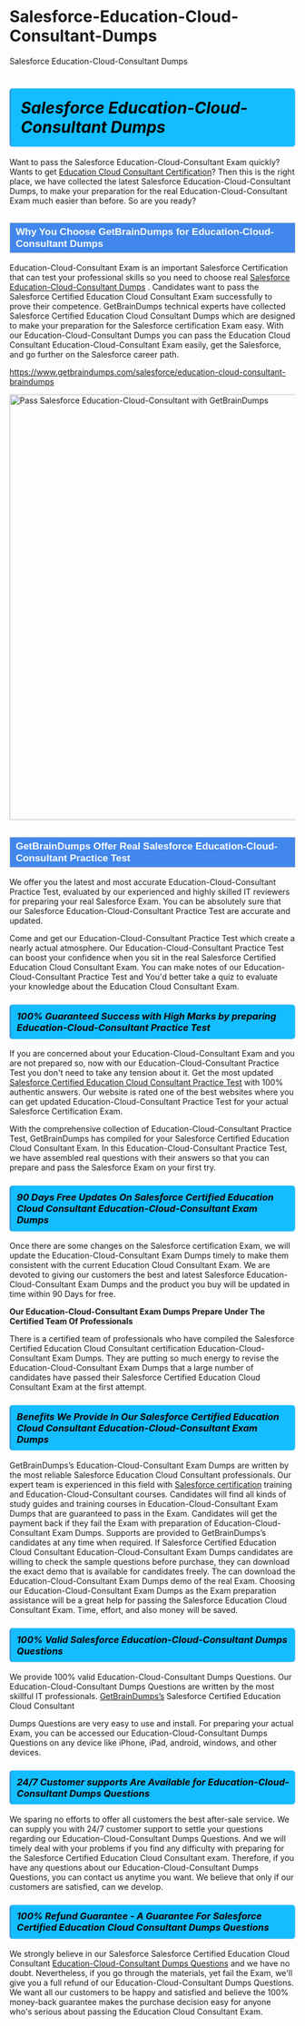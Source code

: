 # Salesforce-Education-Cloud-Consultant-Dumps
Salesforce Education-Cloud-Consultant Dumps
<h1><strong><span style="display: block; color: #000000; background: #14BDFF; border: 0.5px solid #AED6F1; border-left: 3px solid #3498DB; padding: .6em; border-radius: 6px;">                     <em>Salesforce Education-Cloud-Consultant <span class="exam_variation">Dumps</span> </em>                </span></strong>            </h1>                        <p>Want to pass the Salesforce Education-Cloud-Consultant Exam quickly? Wants to get <a href="https://www.getbraindumps.com/salesforce/education-cloud-consultant-braindumps.html">Education Cloud Consultant Certification</a>?  Then this is the right place, we have collected the             latest Salesforce Education-Cloud-Consultant <span class="exam_variation">Dumps</span>, to make your preparation for the real Education-Cloud-Consultant Exam much easier than before. So are you ready?</p>                        <h2 style="background: #4287ec; border: 1px solid #cccccc; padding: 5px 10px;">                <span style="color: #ffffff;">                    <span style="font-size: 11pt;">                        <span style="line-height: normal;">                            <span style="font-family: Calibri,sans-serif;">                                <strong>                                    <span style="font-size: 13.0pt;">Why You Choose GetBrainDumps for Education-Cloud-Consultant <span class="exam_variation">Dumps</span></span>                                </strong>                            </span>                        </span>                    </span>                </span>            </h2>                        <p>Education-Cloud-Consultant Exam is an important Salesforce Certification that can test your professional skills so you need to choose real <a href="https://www.getbraindumps.com/salesforce/education-cloud-consultant-braindumps">Salesforce Education-Cloud-Consultant <span class="exam_variation">Dumps</span></a> .             Candidates want to pass the Salesforce Certified Education Cloud Consultant Exam successfully to prove their competence. GetBrainDumps technical experts             have collected Salesforce Certified Education Cloud Consultant <span class="exam_variation">Dumps</span> which are designed to make your preparation for the Salesforce certification Exam easy. With our             Education-Cloud-Consultant <span class="exam_variation">Dumps</span> you can pass the Education Cloud Consultant Education-Cloud-Consultant Exam easily, get the Salesforce, and go further on the Salesforce career path.</p>                        <p><a href="https://www.getbraindumps.com/salesforce/education-cloud-consultant-braindumps">https://www.getbraindumps.com/salesforce/education-cloud-consultant-braindumps</a></p>                        <p><a href="https://www.getbraindumps.com/"><img src="https://www.getbraindumps.com/images/get-updated-exam-questions-with-discount-getbraindumps.jpg" class="postImage" alt="Pass Salesforce Education-Cloud-Consultant with GetBrainDumps" width="750"></a></p>                            <h2 style="background: #4287ec; border: 1px solid #cccccc; padding: 5px 10px;">                <span style="color: #ffffff;">                    <span style="font-size: 11pt;">                        <span style="line-height: normal;">                            <span style="font-family: Calibri,sans-serif;">                                <strong>                                    <span style="font-size: 13.0pt;">GetBrainDumps Offer Real Salesforce Education-Cloud-Consultant <span class="exam_variation2">Practice Test</span></span>                                </strong>                            </span>                        </span>                    </span>                </span>            </h2>                        <p>We offer you the latest and most accurate Education-Cloud-Consultant <span class="exam_variation2">Practice Test</span>, evaluated by our experienced and highly skilled IT reviewers for preparing your             real Salesforce Exam. You can be absolutely sure that our Salesforce Education-Cloud-Consultant <span class="exam_variation2">Practice Test</span> are accurate and updated.</p>                        <p>Come and get our Education-Cloud-Consultant <span class="exam_variation2">Practice Test</span> which create a nearly actual atmosphere. Our Education-Cloud-Consultant <span class="exam_variation2">Practice Test</span> can boost your confidence when you sit             in the real Salesforce Certified Education Cloud Consultant Exam. You can make notes of our Education-Cloud-Consultant <span class="exam_variation2">Practice Test</span> and You'd better take a quiz to evaluate             your knowledge about the Education Cloud Consultant Exam.</p>                        <h3>                <strong>                    <span style="display: block; color: #000000; background: #14BDFF; border: 0.5px solid #AED6F1; border-left: 3px solid #3498DB; padding: .6em; border-radius: 6px;">                        <em>100% Guaranteed Success with High Marks by preparing Education-Cloud-Consultant <span class="exam_variation2">Practice Test</span></em>                    </span>                </strong>            </h3>                        <p>If you are concerned about your Education-Cloud-Consultant Exam and you are not prepared so, now with our Education-Cloud-Consultant <span class="exam_variation2">Practice Test</span> you don't need to take any tension about it.            Get the most updated <a href="https://www.getbraindumps.com/salesforce/education-cloud-consultant-braindumps">Salesforce Certified Education Cloud Consultant <span class="exam_variation2">Practice Test</span></a> with 100% authentic answers. Our website is rated one of the best websites where you can             get updated Education-Cloud-Consultant <span class="exam_variation2">Practice Test</span> for your actual Salesforce Certification Exam.</p>                        <p>With the comprehensive collection of Education-Cloud-Consultant <span class="exam_variation2">Practice Test</span>, GetBrainDumps has compiled for your Salesforce Certified Education Cloud Consultant Exam. In this Education-Cloud-Consultant <span class="exam_variation2">Practice Test</span>,             we have assembled real questions with their answers so that you can prepare and pass the Salesforce Exam on your first try.</p>                        <h3>                <strong>                    <span style="display: block; color: #000000; background: #14BDFF; border: 0.5px solid #AED6F1; border-left: 3px solid #3498DB; padding: .6em; border-radius: 6px;">                        <em>90 Days Free Updates On Salesforce Certified Education Cloud Consultant Education-Cloud-Consultant <span class="exam_variation3">Exam Dumps</span></em>                    </span>                </strong>            </h3>                        <p>Once there are some changes on the Salesforce certification Exam, we will update the Education-Cloud-Consultant <span class="exam_variation3">Exam Dumps</span> timely to make them consistent with the current             Education Cloud Consultant Exam. We are devoted to giving our customers the best and latest Salesforce Education-Cloud-Consultant <span class="exam_variation3">Exam Dumps</span> and the product you buy             will be updated in time within 90 Days for free.</p>                        <p><strong>Our Education-Cloud-Consultant <span class="exam_variation3">Exam Dumps</span> Prepare Under The Certified Team Of Professionals</strong></p>                        <p>There is a certified team of professionals who have compiled the Salesforce Certified Education Cloud Consultant certification             Education-Cloud-Consultant <span class="exam_variation3">Exam Dumps</span>. They are putting so much energy to revise the Education-Cloud-Consultant <span class="exam_variation3">Exam Dumps</span> that a large number of candidates have passed             their Salesforce Certified Education Cloud Consultant Exam  at the first attempt.</p>                        <h3>                <strong>                    <span style="display: block; color: #000000; background: #14BDFF; border: 0.5px solid #AED6F1; border-left: 3px solid #3498DB; padding: .6em; border-radius: 6px;">                        <em>Benefits We Provide In Our Salesforce Certified Education Cloud Consultant Education-Cloud-Consultant <span class="exam_variation3">Exam Dumps</span></em>                    </span>                </strong>            </h3>                        <p>GetBrainDumps’s Education-Cloud-Consultant <span class="exam_variation3">Exam Dumps</span> are written by the most reliable Salesforce Education Cloud Consultant professionals. Our expert team is experienced in             this field with <a href="https://www.getbraindumps.com/salesforce-braindumps.html">Salesforce certification</a> training and Education-Cloud-Consultant courses. Candidates will find all kinds of study guides and training courses in             Education-Cloud-Consultant <span class="exam_variation3">Exam Dumps</span> that are guaranteed to pass in the Exam. Candidates will get the payment back if they fail the Exam with preparation of             Education-Cloud-Consultant <span class="exam_variation3">Exam Dumps</span>. Supports are provided to GetBrainDumps’s candidates at any time when required. If Salesforce Certified Education Cloud Consultant             Education-Cloud-Consultant <span class="exam_variation3">Exam Dumps</span> candidates are willing to check the sample questions before purchase, they can download the exact demo that is available             for candidates freely. The can download the Education-Cloud-Consultant <span class="exam_variation3">Exam Dumps</span> demo of the real Exam. Choosing our Education-Cloud-Consultant <span class="exam_variation3">Exam Dumps</span> as the Exam preparation             assistance will be a great help for passing the Salesforce Education Cloud Consultant Exam. Time, effort, and also money will be saved.</p>                        <h3>                <strong>                    <span style="display: block; color: #000000; background: #14BDFF; border: 0.5px solid #AED6F1; border-left: 3px solid #3498DB; padding: .6em; border-radius: 6px;">                        <em>100% Valid Salesforce Education-Cloud-Consultant <span class="exam_variation4">Dumps Questions</span></em>                    </span>                </strong>            </h3>                        <p>We provide 100% valid Education-Cloud-Consultant <span class="exam_variation4">Dumps Questions</span>. Our Education-Cloud-Consultant <span class="exam_variation4">Dumps Questions</span> are written by the most skillful IT professionals. <a href="https://www.getbraindumps.com/">GetBrainDumps’s</a> Salesforce Certified Education Cloud Consultant</p>            <p> <span class="exam_variation4">Dumps Questions</span> are very easy to use and install. For preparing your actual Exam, you can be accessed our Education-Cloud-Consultant <span class="exam_variation4">Dumps Questions</span> on any device like iPhone, iPad, android, windows, and other devices.</p>                        <h3>                <strong>                    <span style="display: block; color: #000000; background: #14BDFF; border: 0.5px solid #AED6F1; border-left: 3px solid #3498DB; padding: .6em; border-radius: 6px;">                        <em>24/7 Customer supports Are Available for Education-Cloud-Consultant <span class="exam_variation4">Dumps Questions</span></em>                    </span>                </strong>            </h3>                        <p>We sparing no efforts to offer all customers the best after-sale service. We can supply you with 24/7 customer support to settle your             questions regarding our Education-Cloud-Consultant <span class="exam_variation4">Dumps Questions</span>. And we will timely deal with your problems if you find any difficulty with preparing for the             Salesforce Certified Education Cloud Consultant exam. Therefore, if you have any questions about our Education-Cloud-Consultant <span class="exam_variation4">Dumps Questions</span>, you can contact us             anytime you want. We believe that only if our customers are satisfied, can we develop.</p>                        <h3>                <strong>                    <span style="display: block; color: #000000; background: #14BDFF; border: 0.5px solid #AED6F1; border-left: 3px solid #3498DB; padding: .6em; border-radius: 6px;">                        <em>100% Refund Guarantee - A Guarantee For Salesforce Certified Education Cloud Consultant <span class="exam_variation4">Dumps Questions</span></em>                    </span>                </strong>            </h3>                        <p>We strongly believe in our Salesforce Salesforce Certified Education Cloud Consultant <a href="https://www.getbraindumps.com/salesforce/education-cloud-consultant-braindumps">Education-Cloud-Consultant <span class="exam_variation4">Dumps Questions</span></a> and we have no doubt. Nevertheless, if you go through             the materials, yet fail the Exam, we'll give you a full refund of our Education-Cloud-Consultant <span class="exam_variation4">Dumps Questions</span>. We want all our customers to be happy and satisfied and             believe the 100% money-back guarantee makes the purchase decision easy for anyone who's serious about passing the Education Cloud Consultant Exam.</p>                    
